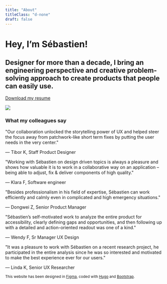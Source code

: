 ```yaml
---
title: "About"
titleClass: "d-none"
draft: false
---
```


# Hey, I’m Sébastien!

## Designer for more than a decade, I bring an engineering perspective and creative problem- solving approach to create products that people can easily use.

<a href="/download/sebastien-moog-resume.pdf" class="sm-button" title="Download my resume" target="_blank">Download my resume</a> 

<img src="/img/about/sebastien-moog.jpg" class="sm-img my-5 no-lightense">

### What my colleagues say

<div class="row mb-5">

<div class="col-12 col-lg-6 col-xl-4">
<div class="sm-card mb-4">
"Our collaboration unlocked the storytelling power of UX and helped steer the focus away from patchwork-like short term fixes by putting the user needs in the very center."  
<p class="mt-2 mb-0 text-secondary small">— Tibor K, Staff Product Designer</p>
</div>
</div>

<div class="col-12 col-lg-6 col-xl-4">
<div class="sm-card mb-4">
"Working with Sébastien on design driven topics is always a pleasure and shows how valuable it is to work in a collaborative way on an application – being able to adjust, fix & deliver components of high quality."  
<p class="mt-2 mb-0 text-secondary small">— Klara F, Software engineer</p>
</div>
</div>

<div class="col-12 col-lg-6 col-xl-4">
<div class="sm-card mb-4">
"Besides professionalism in his field of expertise, Sébastien can work efficiently and calmly even in complicated and high emergency situations."  
<p class="mt-2 mb-0 text-secondary small">— Dongwei Z, Senior Product Manager</p>
</div>
</div>

<div class="col-12 col-lg-6 col-xl-4">
<div class="sm-card mb-4">
"Sébastien’s self-motivated work to analyze the entire product for accessibility, clearly defining gaps and opportunities, and then following up with a detailed and action-oriented readout was one of a kind."  
<p class="mt-2 mb-0 text-secondary small">— Wendy F, Sr Manager UX Design</p>
</div>
</div>
 
<div class="col-12 col-lg-6 col-xl-4">
<div class="sm-card mb-4">
"It was a pleasure to work with Sébastien on a recent research project, he participated in the entire analysis since he was so interested and motivated to make the best experience ever for our users."  
<p class="mt-2 mb-0 text-secondary small">— Linda K, Senior UX Researcher</p>
</div>
</div>

</div>

<small>This website has been designed in <a href="https://figma.com" target="_blank" title="Figma: the collaborative interface design tool">Figma</a>, coded with <a href="https://gohugo.io" target="_blank" title="Hugo: The world's fastest framework for building websites">Hugo</a> and <a href="https://getbootstrap.com/" target="_blank" title="Bootstrap · The most popular HTML, CSS, and JS library">Bootstrap</a>.</small>
